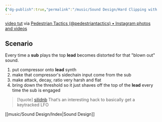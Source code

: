 ```yaml
---
{"dg-publish":true,"permalink":"/music/Sound Design/Hard Clipping with Sidechain/","created":"2024-02-29T22:19:56.412-06:00","updated":"2024-06-04T15:45:28.000-05:00"}
---
```


[video tut](https://www.instagram.com/reel/Cj4BXbztLOG/?utm_source=ig_web_copy_link) via [Pedestrian Tactics (@pedestriantactics) • Instagram photos and videos](https://www.instagram.com/pedestriantactics/)

## Scenario 
Every time a **sub** plays the top **lead** becomes distorted for that "blown out" sound. 

1. put compressor onto **lead** synth
2. make that compressor's sidechain input come from the sub
3. make attack, decay, ratio very harsh and flat
4. bring down the threshold so it just shaves off the top of the **lead** every time the sub is engaged  

> [!quote] [silidnb](https://www.instagram.com/silidnb/)
> That‘s an interesting hack to basically get a keytracked LFO


[[music/Sound Design/Index\|Sound Design]] 